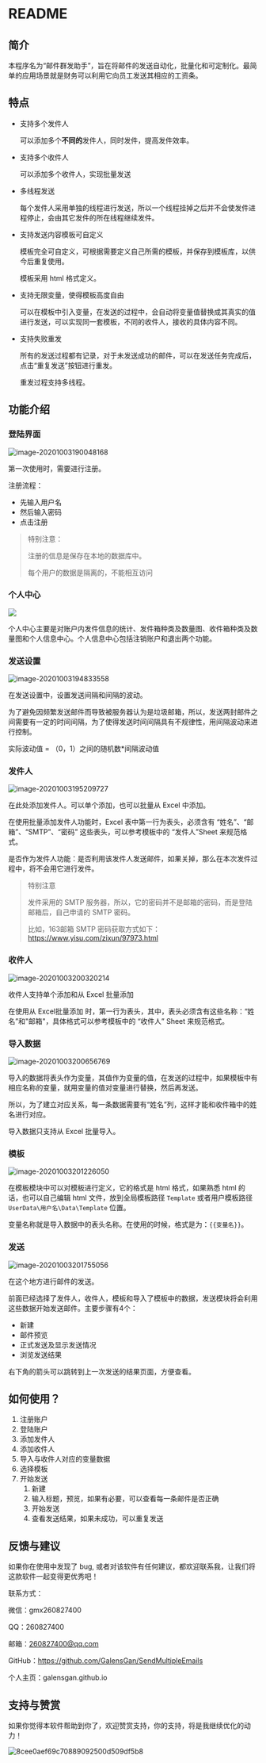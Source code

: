 # README

## 简介

本程序名为“邮件群发助手”，旨在将邮件的发送自动化，批量化和可定制化。最简单的应用场景就是财务可以利用它向员工发送其相应的工资条。

## 特点

- 支持多个发件人

  可以添加多个**不同的**发件人，同时发件，提高发件效率。

- 支持多个收件人

  可以添加多个收件人，实现批量发送

- 多线程发送

  每个发件人采用单独的线程进行发送，所以一个线程挂掉之后并不会使发件进程停止，会由其它发件的所在线程继续发件。

- 支持发送内容模板可自定义

  模板完全可自定义，可根据需要定义自己所需的模板，并保存到模板库，以供今后重复使用。

  模板采用 html 格式定义。

- 支持无限变量，使得模板高度自由

  可以在模板中引入变量，在发送的过程中，会自动将变量值替换成其真实的值进行发送，可以实现同一套模板，不同的收件人，接收的具体内容不同。

- 支持失败重发

  所有的发送过程都有记录，对于未发送成功的邮件，可以在发送任务完成后，点击“重复发送”按钮进行重发。

  重发过程支持多线程。
  

## 功能介绍

### 登陆界面

![image-20201003190048168](https://i.loli.net/2020/10/03/VQh4vLG5FaxZUEP.png)

第一次使用时，需要进行注册。

注册流程：

- 先输入用户名
- 然后输入密码
- 点击注册

> 特别注意：
>
> 注册的信息是保存在本地的数据库中。
>
> 每个用户的数据是隔离的，不能相互访问

### 个人中心

![](https://i.loli.net/2020/10/03/ZXMVRPlD1K3eqg8.png)

个人中心主要是对账户内发件信息的统计、发件箱种类及数量图、收件箱种类及数量图和个人信息中心。个人信息中心包括注销账户和退出两个功能。

### 发送设置

![image-20201003194833558](https://i.loli.net/2020/10/03/isWu9xpL2gKly7G.png)

在发送设置中，设置发送间隔和间隔的波动。

为了避免因频繁发送邮件而导致被服务器认为是垃圾邮箱，所以，发送两封邮件之间需要有一定的时间间隔，为了使得发送时间间隔具有不规律性，用间隔波动来进行控制。

实际波动值 = （0，1）之间的随机数*间隔波动值

### 发件人

![image-20201003195209727](https://i.loli.net/2020/10/03/gIZUeqrJEyz1Gbu.png)

在此处添加发件人。可以单个添加，也可以批量从 Excel 中添加。

在使用批量添加发件人功能时，Excel 表中第一行为表头，必须含有 “姓名”、“邮箱”、“SMTP”、“密码” 这些表头，可以参考模板中的 “发件人”Sheet 来规范格式。

是否作为发件人功能：是否利用该发件人发送邮件，如果关掉，那么在本次发件过程中，将不会用它进行发件。

> 特别注意
>
> 发件采用的 SMTP 服务器，所以，它的密码并不是邮箱的密码，而是登陆邮箱后，自己申请的 SMTP 密码。
>
> 比如，163邮箱 SMTP 密码获取方式如下：https://www.yisu.com/zixun/97973.html

### 收件人

![image-20201003200320214](https://i.loli.net/2020/10/03/ZTFbr18HBa6APYs.png)

收件人支持单个添加和从 Excel 批量添加

在使用从 Excel批量添加 时，第一行为表头，其中，表头必须含有这些名称：“姓名”和"邮箱"，具体格式可以参考模板中的 “收件人” Sheet 来规范格式。

### 导入数据

![image-20201003200656769](https://i.loli.net/2020/10/03/Fp37YUO4iKXWnfz.png)

导入的数据将表头作为变量，其值作为变量的值，在发送的过程中，如果模板中有相应名称的变量，就用变量的值对变量进行替换，然后再发送。

所以，为了建立对应关系，每一条数据需要有“姓名”列，这样才能和收件箱中的姓名进行对应。

导入数据只支持从 Excel 批量导入。

### 模板

![image-20201003201226050](https://i.loli.net/2020/10/03/L6by1AqljoOYQha.png)

在模板模块中可以对模板进行定义，它的格式是 html 格式，如果熟悉 html 的话，也可以自己编辑 html 文件，放到全局模板路径 `Template` 或者用户模板路径 `UserData\用户名\Data\Template` 位置。

变量名称就是导入数据中的表头名称。在使用的时候，格式是为：`{{变量名}}`。

### 发送

![image-20201003201755056](https://i.loli.net/2020/10/03/RpFB7mjwOohWtdG.png)

在这个地方进行邮件的发送。

前面已经选择了发件人，收件人，模板和导入了模板中的数据，发送模块将会利用这些数据开始发送邮件。主要步骤有4个：

- 新建
- 邮件预览
- 正式发送及显示发送情况
- 浏览发送结果

右下角的箭头可以跳转到上一次发送的结果页面，方便查看。

## 如何使用？

1. 注册账户
2. 登陆账户
3. 添加发件人
4. 添加收件人
5. 导入与收件人对应的变量数据
6. 选择模板
7. 开始发送
   1. 新建
   2. 输入标题，预览，如果有必要，可以查看每一条邮件是否正确
   3. 开始发送
   4. 查看发送结果，如果未成功，可以重复发送



## 反馈与建议

如果你在使用中发现了 bug, 或者对该软件有任何建议，都欢迎联系我，让我们将这款软件一起变得更优秀吧！

联系方式：

微信：gmx260827400

QQ：260827400

邮箱：260827400@qq.com

GitHub：https://github.com/GalensGan/SendMultipleEmails

个人主页：galensgan.github.io

## 支持与赞赏

如果你觉得本软件帮助到你了，欢迎赞赏支持，你的支持，将是我继续优化的动力！

 ![8cee0aef69c70889092500d509df5b8](https://i.loli.net/2020/10/05/tg3HAo4R8L5OilP.jpg)


